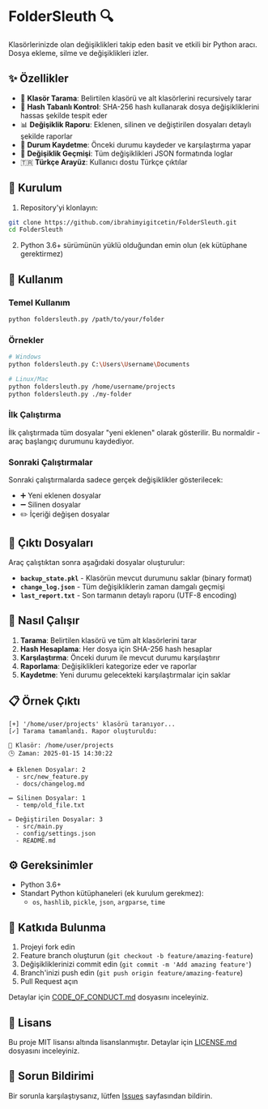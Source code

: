 # FolderSleuth 🔍

Klasörlerinizde olan değişiklikleri takip eden basit ve etkili bir Python aracı. Dosya ekleme, silme ve değişiklikleri izler.

## ✨ Özellikler

- 📁 **Klasör Tarama**: Belirtilen klasörü ve alt klasörlerini recursively tarar
- 🔐 **Hash Tabanlı Kontrol**: SHA-256 hash kullanarak dosya değişikliklerini hassas şekilde tespit eder
- 📊 **Değişiklik Raporu**: Eklenen, silinen ve değiştirilen dosyaları detaylı şekilde raporlar
- 💾 **Durum Kaydetme**: Önceki durumu kaydeder ve karşılaştırma yapar
- 📝 **Değişiklik Geçmişi**: Tüm değişiklikleri JSON formatında loglar
- 🇹🇷 **Türkçe Arayüz**: Kullanıcı dostu Türkçe çıktılar

## 🚀 Kurulum

1. Repository'yi klonlayın:
```bash
git clone https://github.com/ibrahimyigitcetin/FolderSleuth.git
cd FolderSleuth
```

2. Python 3.6+ sürümünün yüklü olduğundan emin olun (ek kütüphane gerektirmez)

## 📖 Kullanım

### Temel Kullanım

```bash
python foldersleuth.py /path/to/your/folder
```

### Örnekler

```bash
# Windows
python foldersleuth.py C:\Users\Username\Documents

# Linux/Mac
python foldersleuth.py /home/username/projects
python foldersleuth.py ./my-folder
```

### İlk Çalıştırma
İlk çalıştırmada tüm dosyalar "yeni eklenen" olarak gösterilir. Bu normaldir - araç başlangıç durumunu kaydediyor.

### Sonraki Çalıştırmalar
Sonraki çalıştırmalarda sadece gerçek değişiklikler gösterilecek:
- ➕ Yeni eklenen dosyalar
- ➖ Silinen dosyalar  
- ✏️ İçeriği değişen dosyalar

## 📂 Çıktı Dosyaları

Araç çalıştıktan sonra aşağıdaki dosyalar oluşturulur:

- **`backup_state.pkl`** - Klasörün mevcut durumunu saklar (binary format)
- **`change_log.json`** - Tüm değişikliklerin zaman damgalı geçmişi
- **`last_report.txt`** - Son tarmanın detaylı raporu (UTF-8 encoding)

## 🔧 Nasıl Çalışır

1. **Tarama**: Belirtilen klasörü ve tüm alt klasörlerini tarar
2. **Hash Hesaplama**: Her dosya için SHA-256 hash hesaplar
3. **Karşılaştırma**: Önceki durum ile mevcut durumu karşılaştırır
4. **Raporlama**: Değişiklikleri kategorize eder ve raporlar
5. **Kaydetme**: Yeni durumu gelecekteki karşılaştırmalar için saklar

## 📋 Örnek Çıktı

```
[+] '/home/user/projects' klasörü taranıyor...
[✓] Tarama tamamlandı. Rapor oluşturuldu:

📁 Klasör: /home/user/projects
🕒 Zaman: 2025-01-15 14:30:22

➕ Eklenen Dosyalar: 2
  - src/new_feature.py
  - docs/changelog.md

➖ Silinen Dosyalar: 1
  - temp/old_file.txt

✏️ Değiştirilen Dosyalar: 3
  - src/main.py
  - config/settings.json
  - README.md
```

## ⚙️ Gereksinimler

- Python 3.6+
- Standart Python kütüphaneleri (ek kurulum gerekmez):
  - `os`, `hashlib`, `pickle`, `json`, `argparse`, `time`

## 🤝 Katkıda Bulunma

1. Projeyi fork edin
2. Feature branch oluşturun (`git checkout -b feature/amazing-feature`)
3. Değişikliklerinizi commit edin (`git commit -m 'Add amazing feature'`)
4. Branch'inizi push edin (`git push origin feature/amazing-feature`)
5. Pull Request açın

Detaylar için [CODE_OF_CONDUCT.md](CODE_OF_CONDUCT.md) dosyasını inceleyiniz.

## 📄 Lisans

Bu proje MIT lisansı altında lisanslanmıştır. Detaylar için [LICENSE.md](LICENSE.md) dosyasını inceleyiniz.

## 🐛 Sorun Bildirimi

Bir sorunla karşılaştıysanız, lütfen [Issues](https://github.com/ibrahimyigitcetin/FolderSleuth/issues) sayfasından bildirin.
